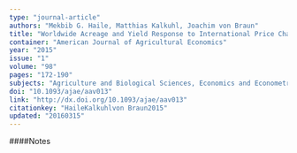 ```yaml
---
type: "journal-article"
authors: "Mekbib G. Haile, Matthias Kalkuhl, Joachim von Braun"
title: "Worldwide Acreage and Yield Response to International Price Change and Volatility: A Dynamic Panel Data Analysis for Wheat, Rice, Corn, and Soybeans"
container: "American Journal of Agricultural Economics"
year: "2015"
issue: "1"
volume: "98"
pages: "172-190"
subjects: "Agriculture and Biological Sciences, Economics and Econometrics"
doi: "10.1093/ajae/aav013"
link: "http://dx.doi.org/10.1093/ajae/aav013"
citationkey: "HaileKalkuhlvon Braun2015"
updated: "20160315"
---
```


####Notes
